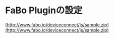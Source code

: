 # FaBo Pluginの設定

[http://www.fabo.io/deviceconnect/js/sample.zip](http://www.fabo.io/deviceconnect/js/sample.zip)

